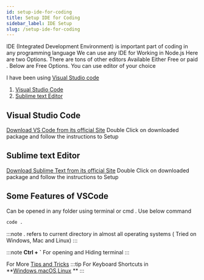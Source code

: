 ```yaml
---
id: setup-ide-for-coding
title: Setup IDE for Coding 
sidebar_label: IDE Setup
slug: /setup-ide-for-coding
---
```


IDE (Integrated Development Environment) is important part of coding in any programming language
We can use any IDE for Working in Node.js Here are two Options. 
There are tons of other editors Available Either Free or paid . 
Below are Free Options. You can use editor of your choice 

I have been using [Visual Studio code](#visual-studio-code)

1. [Visual Studio Code](#visual-studio-code)
2. [Sublime text Editor](#sublime-text-editor)

## Visual Studio Code 
[Download VS Code from its official Site](https://code.visualstudio.com/)
Double Click on downloaded package and follow the instructions to Setup 

## Sublime text Editor 
[Download Sublime Text from its official Site](https://www.sublimetext.com/)
Double Click on downloaded package and follow the instructions to Setup 

## Some Features of VSCode 
Can be opened in any folder using terminal or cmd . Use below command

```bash
code . 
```
:::note
. refers to current directory in almost all operating systems ( Tried on Windows, Mac and Linux)
:::
 
:::note
**Ctrl + `** 
For opening and Hiding terminal 
:::

For More [Tips and Tricks](https://code.visualstudio.com/docs/getstarted/tips-and-tricks)
:::tip
For Keyboard Shortcuts in **[Windows](https://code.visualstudio.com/shortcuts/keyboard-shortcuts-windows.pdf),[macOS](https://code.visualstudio.com/shortcuts/keyboard-shortcuts-macos.pdf),[Linux](https://code.visualstudio.com/shortcuts/keyboard-shortcuts-linux.pdf) **
:::